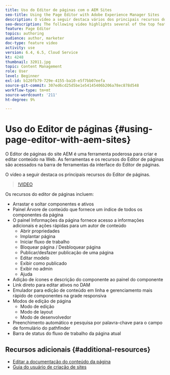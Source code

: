 ```yaml
---
title: Uso do Editor de páginas com o AEM Sites
seo-title: Using the Page Editor with Adobe Experience Manager Sites
description: O vídeo a seguir destaca vários dos principais recursos do editor de sites da interface para toque no Adobe Experience Manager.
seo-description: The following video highlights several of the top features of the Touch-UI Sites editor in Adobe Experience Manager.
feature: Page Editor
topics: authoring
audience: author, marketer
doc-type: feature video
activity: use
version: 6.4, 6.5, Cloud Service
kt: 4248
thumbnail: 32011.jpg
topic: Content Management
role: User
level: Beginner
exl-id: b120fb79-729e-4155-ba10-e5f7bb07eefa
source-git-commit: 307ed6cd25d5be1e54145406b206a78ec878d548
workflow-type: tm+mt
source-wordcount: '211'
ht-degree: 9%

---
```


# Uso do Editor de páginas {#using-page-editor-with-aem-sites}

O Editor de páginas do site AEM é uma ferramenta poderosa para criar e editar conteúdo na Web. As ferramentas e os recursos do Editor de páginas são acessados na barra de ferramentas da interface do Editor de páginas.

O vídeo a seguir destaca os principais recursos do Editor de páginas.

>[!VIDEO](https://video.tv.adobe.com/v/32011?quality=12&learn=on)

Os recursos do editor de páginas incluem:

* Arrastar e soltar componentes e ativos
* Painel Árvore de conteúdo que fornece um índice de todos os componentes da página
* O painel Informações da página fornece acesso a informações adicionais e ações rápidas para um autor de conteúdo
   * Abrir propriedades
   * Implantar página
   * Iniciar fluxo de trabalho
   * Bloquear página / Desbloquear página
   * Publicar/desfazer publicação de uma página
   * Editar modelo
   * Exibir como publicado
   * Exibir no admin
   * Ajuda
* Adição de ícones e descrição do componente ao painel do componente
* Link direto para editar ativos no DAM
* Emulador para edição de conteúdo em linha e gerenciamento mais rápido de componentes na grade responsiva
* Modos de edição de página
   * Modo de edição
   * Modo de layout
   * Modo de desenvolvedor
* Preenchimento automático e pesquisa por palavra-chave para o campo de formulário do pathfinder
* Barra de status do fluxo de trabalho da página atual

## Recursos adicionais {#additional-resources}

* [Editar a documentação do conteúdo da página](https://experienceleague.adobe.com/docs/experience-manager-65/authoring/authoring/editing-content.html)
* [Guia do usuário de criação de sites](https://experienceleague.adobe.com/docs/experience-manager-65/authoring/home.html)
